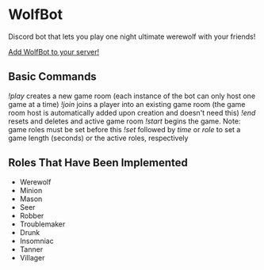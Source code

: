 # WolfBot
 Discord bot that lets you play one night ultimate werewolf with your friends!
 
 [Add WolfBot to your server!](https://discord.gg/XCHXhcKb)
 
 ## Basic Commands
 
 *!play* creates a new game room (each instance of the bot can only host one game at a time)
 *!join* joins a player into an existing game room (the game room host is automatically added upon creation and doesn't need this)
 *!end* resets and deletes and active game room
 *!start* begins the game. Note: game roles must be set before this
 *!set* followed by *time* or *role* to set a game length (seconds) or the active roles, respectively
 
 ## Roles That Have Been Implemented
 * Werewolf
 * Minion
 * Mason
 * Seer
 * Robber
 * Troublemaker
 * Drunk
 * Insomniac
 * Tanner
 * Villager
 

